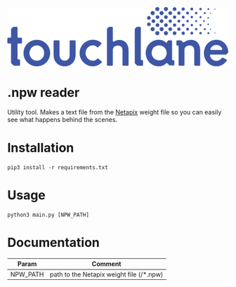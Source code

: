 ![LOGO](https://github.com/touchlane/Netapix/blob/master/assets/logo.svg)

# .npw reader

Utility tool. Makes a text file from the [Netapix](https://github.com/touchlane/Netapix) weight file so you can easily see what happens behind the scenes.

# Installation

```
pip3 install -r requirements.txt
```

# Usage

```
python3 main.py [NPW_PATH]
```

# Documentation

| Param | Comment |
| ------------- | ------------- |
| NPW_PATH | path to the Netapix weight file (/*.npw)|
